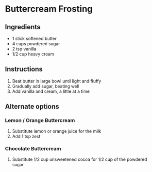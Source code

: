 # Buttercream Frosting

## Ingredients
* 1 stick softened butter
* 4 cups powdered sugar
* 2 tsp vanilla
* 1/2 cup heavy cream

## Instructions
1. Beat butter in large bowl until light and fluffy
2. Gradually add sugar, beating well
3. Add vanilla and cream, a little at a time

## Alternate options

### Lemon / Orange Buttercream
1. Substitute lemon or orange juice for the milk
2. Add 1 tsp zest

### Chocolate Buttercream
1. Substitute 1/2 cup unsweetened cocoa for 1/2 cup of the powdered sugar